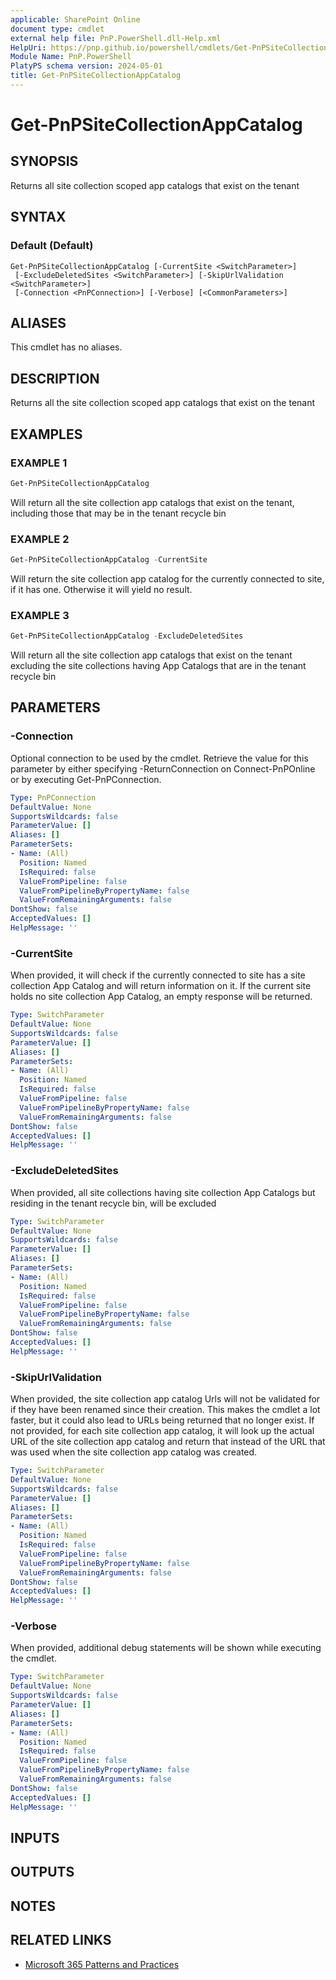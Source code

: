 ```yaml
---
applicable: SharePoint Online
document type: cmdlet
external help file: PnP.PowerShell.dll-Help.xml
HelpUri: https://pnp.github.io/powershell/cmdlets/Get-PnPSiteCollectionAppCatalog.html
Module Name: PnP.PowerShell
PlatyPS schema version: 2024-05-01
title: Get-PnPSiteCollectionAppCatalog
---
```


# Get-PnPSiteCollectionAppCatalog

## SYNOPSIS

Returns all site collection scoped app catalogs that exist on the tenant

## SYNTAX

### Default (Default)

```
Get-PnPSiteCollectionAppCatalog [-CurrentSite <SwitchParameter>]
 [-ExcludeDeletedSites <SwitchParameter>] [-SkipUrlValidation <SwitchParameter>]
 [-Connection <PnPConnection>] [-Verbose] [<CommonParameters>]
```

## ALIASES

This cmdlet has no aliases.

## DESCRIPTION

Returns all the site collection scoped app catalogs that exist on the tenant

## EXAMPLES

### EXAMPLE 1

```powershell
Get-PnPSiteCollectionAppCatalog
```
Will return all the site collection app catalogs that exist on the tenant, including those that may be in the tenant recycle bin

### EXAMPLE 2

```powershell
Get-PnPSiteCollectionAppCatalog -CurrentSite
```
Will return the site collection app catalog for the currently connected to site, if it has one. Otherwise it will yield no result.

### EXAMPLE 3

```powershell
Get-PnPSiteCollectionAppCatalog -ExcludeDeletedSites
```
Will return all the site collection app catalogs that exist on the tenant excluding the site collections having App Catalogs that are in the tenant recycle bin

## PARAMETERS

### -Connection

Optional connection to be used by the cmdlet. Retrieve the value for this parameter by either specifying -ReturnConnection on Connect-PnPOnline or by executing Get-PnPConnection.

```yaml
Type: PnPConnection
DefaultValue: None
SupportsWildcards: false
ParameterValue: []
Aliases: []
ParameterSets:
- Name: (All)
  Position: Named
  IsRequired: false
  ValueFromPipeline: false
  ValueFromPipelineByPropertyName: false
  ValueFromRemainingArguments: false
DontShow: false
AcceptedValues: []
HelpMessage: ''
```

### -CurrentSite

When provided, it will check if the currently connected to site has a site collection App Catalog and will return information on it. If the current site holds no site collection App Catalog, an empty response will be returned.

```yaml
Type: SwitchParameter
DefaultValue: None
SupportsWildcards: false
ParameterValue: []
Aliases: []
ParameterSets:
- Name: (All)
  Position: Named
  IsRequired: false
  ValueFromPipeline: false
  ValueFromPipelineByPropertyName: false
  ValueFromRemainingArguments: false
DontShow: false
AcceptedValues: []
HelpMessage: ''
```

### -ExcludeDeletedSites

When provided, all site collections having site collection App Catalogs but residing in the tenant recycle bin, will be excluded

```yaml
Type: SwitchParameter
DefaultValue: None
SupportsWildcards: false
ParameterValue: []
Aliases: []
ParameterSets:
- Name: (All)
  Position: Named
  IsRequired: false
  ValueFromPipeline: false
  ValueFromPipelineByPropertyName: false
  ValueFromRemainingArguments: false
DontShow: false
AcceptedValues: []
HelpMessage: ''
```

### -SkipUrlValidation

When provided, the site collection app catalog Urls will not be validated for if they have been renamed since their creation. This makes the cmdlet a lot faster, but it could also lead to URLs being returned that no longer exist. If not provided, for each site collection app catalog, it will look up the actual URL of the site collection app catalog and return that instead of the URL that was used when the site collection app catalog was created.

```yaml
Type: SwitchParameter
DefaultValue: None
SupportsWildcards: false
ParameterValue: []
Aliases: []
ParameterSets:
- Name: (All)
  Position: Named
  IsRequired: false
  ValueFromPipeline: false
  ValueFromPipelineByPropertyName: false
  ValueFromRemainingArguments: false
DontShow: false
AcceptedValues: []
HelpMessage: ''
```

### -Verbose

When provided, additional debug statements will be shown while executing the cmdlet.

```yaml
Type: SwitchParameter
DefaultValue: None
SupportsWildcards: false
ParameterValue: []
Aliases: []
ParameterSets:
- Name: (All)
  Position: Named
  IsRequired: false
  ValueFromPipeline: false
  ValueFromPipelineByPropertyName: false
  ValueFromRemainingArguments: false
DontShow: false
AcceptedValues: []
HelpMessage: ''
```

## INPUTS

## OUTPUTS

## NOTES

## RELATED LINKS

- [Microsoft 365 Patterns and Practices](https://aka.ms/m365pnp)
